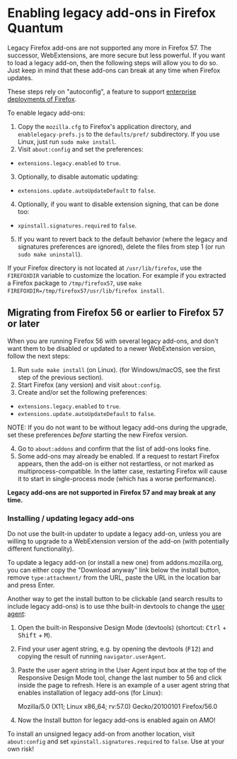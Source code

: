 # Enabling legacy add-ons in Firefox Quantum
Legacy Firefox add-ons are not supported any more in Firefox 57.
The successor, WebExtensions, are more secure but less powerful.
If you want to load a legacy add-on, then the following steps will allow you to
do so. Just keep in mind that these add-ons can break at any time when Firefox
updates.

These steps rely on "autoconfig", a feature to support
[enterprise deployments of Firefox](https://developer.mozilla.org/en-US/Firefox/Enterprise_deployment#Configuration).

To enable legacy add-ons:

1. Copy the `mozilla.cfg` to Firefox's application directory,
   and `enablelegacy-prefs.js` to the `defaults/pref/` subdirectory.
   If you use Linux, just run `sudo make install`.
2. Visit `about:config` and set the preferences:

  - `extensions.legacy.enabled` to `true`.

3. Optionally, to disable automatic updating:

  - `extensions.update.autoUpdateDefault` to `false`.

4. Optionally, if you want to disable extension signing, that can be done too:

  - `xpinstall.signatures.required` to `false`.

5. If you want to revert back to the default behavior
   (where the legacy and signatures preferences are ignored),
   delete the files from step 1 (or run `sudo make uninstall`).

If your Firefox directory is not located at `/usr/lib/firefox`,
use the `FIREFOXDIR` variable to customize the location.
For example if you extracted a Firefox package to `/tmp/firefox57`,
use `make FIREFOXDIR=/tmp/firefox57/usr/lib/firefox install`.


## Migrating from Firefox 56 or earlier to Firefox 57 or later

When you are running Firefox 56 with several legacy add-ons,
and don't want them to be disabled or updated to a newer
WebExtension version, follow the next steps:

1. Run `sudo make install` (on Linux).
   (for Windows/macOS, see the first step of the previous section).
2. Start Firefox (any version) and visit `about:config`.
3. Create and/or set the following preferences:

  - `extensions.legacy.enabled` to `true`.
  - `extensions.update.autoUpdateDefault` to `false`.

  NOTE: If you do not want to be without legacy add-ons during the upgrade,
  set these preferences *before* starting the new Firefox version.

4. Go to `about:addons` and confirm that the list of add-ons looks fine.
5. Some add-ons may already be enabled. If a request to restart Firefox
   appears, then the add-on is either not restartless, or not marked as
   multiprocess-compatible. In the latter case, restarting Firefox will
   cause it to start in single-process mode (which has a worse performance).

**Legacy add-ons are not supported in Firefox 57 and may break at any time.**


### Installing / updating legacy add-ons

Do not use the built-in updater to update a legacy add-on, unless you are
willing to upgrade to a WebExtension version of the add-on (with potentially
different functionality).

To update a legacy add-on (or install a new one) from addons.mozilla.org, you
can either copy the "Download anyway" link below the install button, remove
`type:attachment/` from the URL, paste the URL in the location bar and press
Enter.

Another way to get the install button to be clickable (and search results to
include legacy add-ons) is to use thhe built-in devtools to change the
[user agent](https://developer.mozilla.org/en-US/docs/Web/HTTP/Headers/User-Agent/Firefox):

1. Open the built-in Responsive Design Mode (devtools)
   (shortcut: <kbd>Ctrl</kbd> + <kbd>Shift</kbd> + <kbd>M</kbd>).
2. Find your user agent string, e.g. by opening the devtools (<kbd>F12</kbd>)
   and copying the result of running `navigator.userAgent`.
3. Paste the user agent string in the User Agent input box at the top of the
   Responsive Design Mode tool, change the last number to 56 and click inside
   the page to refresh. Here is an example of a user agent string that enables
   installation of legacy add-ons (for Linux):  

     Mozilla/5.0 (X11; Linux x86_64; rv:57.0) Gecko/20100101 Firefox/56.0

4. Now the Install button for legacy add-ons is enabled again on AMO!

To install an unsigned legacy add-on from another location, visit `about:config`
and set `xpinstall.signatures.required` to `false`. Use at your own risk!
